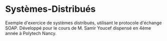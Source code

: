 # Systèmes-Distribués

Exemple d'exercice de systèmes distribués, utilisant le protocole d'échange SOAP.
Développé pour le cours de M. Samir Youcef dispensé en 4ème année à Polytech Nancy.
